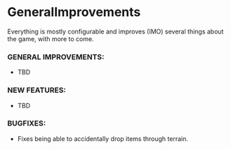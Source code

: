 # GeneralImprovements

Everything is mostly configurable and improves (IMO) several things about the game, with more to come.

### GENERAL IMPROVEMENTS:
* TBD

### NEW FEATURES:
* TBD

### BUGFIXES:
* Fixes being able to accidentally drop items through terrain.